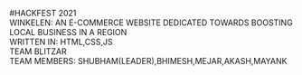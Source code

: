 #HACKFEST 2021
<br>
WINKELEN: AN E-COMMERCE WEBSITE DEDICATED TOWARDS BOOSTING LOCAL BUSINESS IN A REGION
<br>
WRITTEN IN: HTML,CSS,JS
<br>
TEAM BLITZAR
<br>
TEAM MEMBERS: SHUBHAM(LEADER),BHIMESH,MEJAR,AKASH,MAYANK

